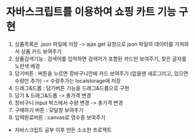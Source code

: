 # 자바스크립트를 이용하여 쇼핑 카트 기능 구현

1. 상품목록은 .json 파일에 저장 -> ajax get 요청으로 json 파일의 데이터를 가져와서 상품 카드 보여주기
2. 상품검색기능 : 검색어를 입력하면 검색어가 포함된 카드만 보여주기, 찾은 글자를 노란색 배경
3. 담기버튼 : 버튼을 누르면 장바구니안에 카드 보여주기 (없을땐 새로그리고, 있으면 수량만 추가) -> 수량추가는 localstorage에 저장
4. 드래그&드롭 : 담기버튼 기능을 드래그&드롭으로 구현
5. 담기 & 드래그&드롭 -> 총가격 변경
6. 장바구니 input 박스에서 수량 변경 -> 총가격 변경
7. 구매하기 버튼 : 모달창 보여주기
8. 입력완료버튼 : canvas로 영수증 보여주기

- 자바스크립트 공부 이후 만든 소소한 프로젝트
